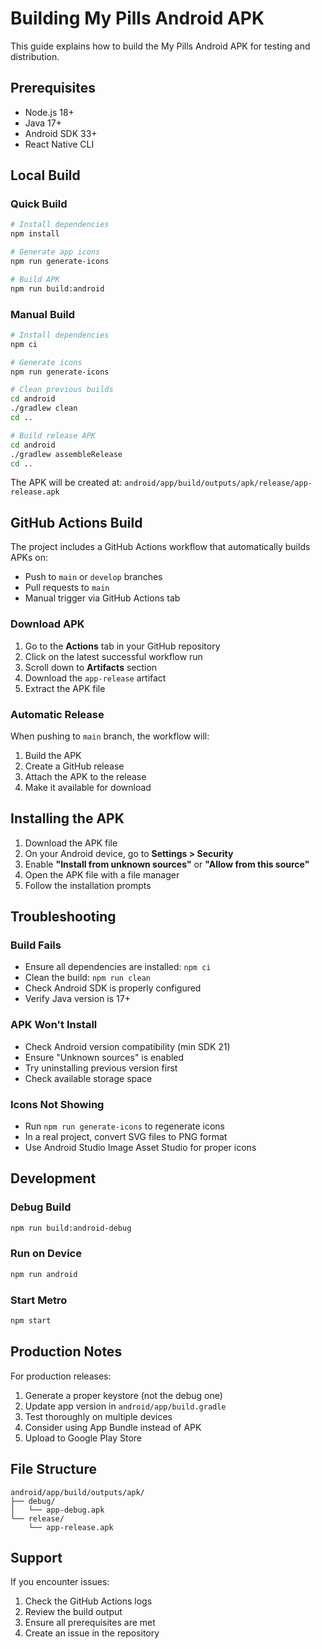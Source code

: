 # Building My Pills Android APK

This guide explains how to build the My Pills Android APK for testing and distribution.

## Prerequisites

- Node.js 18+
- Java 17+
- Android SDK 33+
- React Native CLI

## Local Build

### Quick Build
```bash
# Install dependencies
npm install

# Generate app icons
npm run generate-icons

# Build APK
npm run build:android
```

### Manual Build
```bash
# Install dependencies
npm ci

# Generate icons
npm run generate-icons

# Clean previous builds
cd android
./gradlew clean
cd ..

# Build release APK
cd android
./gradlew assembleRelease
cd ..
```

The APK will be created at: `android/app/build/outputs/apk/release/app-release.apk`

## GitHub Actions Build

The project includes a GitHub Actions workflow that automatically builds APKs on:

- Push to `main` or `develop` branches
- Pull requests to `main`
- Manual trigger via GitHub Actions tab

### Download APK

1. Go to the **Actions** tab in your GitHub repository
2. Click on the latest successful workflow run
3. Scroll down to **Artifacts** section
4. Download the `app-release` artifact
5. Extract the APK file

### Automatic Release

When pushing to `main` branch, the workflow will:
1. Build the APK
2. Create a GitHub release
3. Attach the APK to the release
4. Make it available for download

## Installing the APK

1. Download the APK file
2. On your Android device, go to **Settings > Security**
3. Enable **"Install from unknown sources"** or **"Allow from this source"**
4. Open the APK file with a file manager
5. Follow the installation prompts

## Troubleshooting

### Build Fails
- Ensure all dependencies are installed: `npm ci`
- Clean the build: `npm run clean`
- Check Android SDK is properly configured
- Verify Java version is 17+

### APK Won't Install
- Check Android version compatibility (min SDK 21)
- Ensure "Unknown sources" is enabled
- Try uninstalling previous version first
- Check available storage space

### Icons Not Showing
- Run `npm run generate-icons` to regenerate icons
- In a real project, convert SVG files to PNG format
- Use Android Studio Image Asset Studio for proper icons

## Development

### Debug Build
```bash
npm run build:android-debug
```

### Run on Device
```bash
npm run android
```

### Start Metro
```bash
npm start
```

## Production Notes

For production releases:
1. Generate a proper keystore (not the debug one)
2. Update app version in `android/app/build.gradle`
3. Test thoroughly on multiple devices
4. Consider using App Bundle instead of APK
5. Upload to Google Play Store

## File Structure

```
android/app/build/outputs/apk/
├── debug/
│   └── app-debug.apk
└── release/
    └── app-release.apk
```

## Support

If you encounter issues:
1. Check the GitHub Actions logs
2. Review the build output
3. Ensure all prerequisites are met
4. Create an issue in the repository
